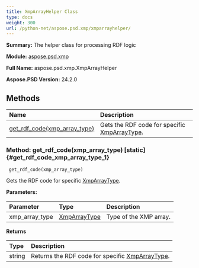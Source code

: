 ```yaml
---
title: XmpArrayHelper Class
type: docs
weight: 300
url: /python-net/aspose.psd.xmp/xmparrayhelper/
---
```


**Summary:** The helper class for processing RDF logic

**Module:** [aspose.psd.xmp](/psd/python-net/aspose.psd.xmp/)

**Full Name:** aspose.psd.xmp.XmpArrayHelper

**Aspose.PSD Version:** 24.2.0

## **Methods**
| **Name** | **Description** |
| :- | :- |
| [get_rdf_code(xmp_array_type)](#get_rdf_code_xmp_array_type_1) | Gets the RDF code for specific [XmpArrayType](/psd/python-net/aspose.psd.xmp/xmparraytype/). |


### Method: get_rdf_code(xmp_array_type)  [static] {#get_rdf_code_xmp_array_type_1}


```
 get_rdf_code(xmp_array_type) 
```

Gets the RDF code for specific [XmpArrayType](/psd/python-net/aspose.psd.xmp/xmparraytype/).

**Parameters:**

| Parameter | Type | Description |
| :- | :- | :- |
| xmp_array_type | [XmpArrayType](/psd/python-net/aspose.psd.xmp/xmparraytype) | Type of the XMP array. |

**Returns**

| Type | Description |
| :- | :- |
| string | Returns the RDF code for specific [XmpArrayType](/psd/python-net/aspose.psd.xmp/xmparraytype/). |



